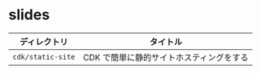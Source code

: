 # slides

| ディレクトリ | タイトル |
| ------------ | -------- |
| `cdk/static-site` | CDK で簡単に静的サイトホスティングをする |
